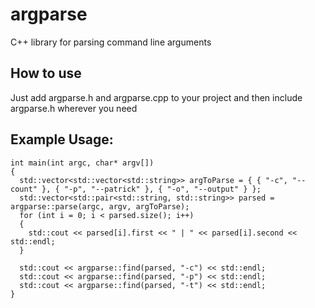 # argparse
C++ library for parsing command line arguments

## How to use
Just add argparse.h and argparse.cpp to your project and then include argparse.h wherever you need

## Example Usage:
```
int main(int argc, char* argv[])
{
  std::vector<std::vector<std::string>> argToParse = { { "-c", "--count" }, { "-p", "--patrick" }, { "-o", "--output" } };
  std::vector<std::pair<std::string, std::string>> parsed = argparse::parse(argc, argv, argToParse);
  for (int i = 0; i < parsed.size(); i++)
  {
    std::cout << parsed[i].first << " | " << parsed[i].second << std::endl;
  }

  std::cout << argparse::find(parsed, "-c") << std::endl;
  std::cout << argparse::find(parsed, "-p") << std::endl;
  std::cout << argparse::find(parsed, "-t") << std::endl;
}
```
